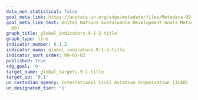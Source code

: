 ```yaml
---
data_non_statistical: false
goal_meta_link: https://unstats.un.org/sdgs/metadata/files/Metadata-09-01-02.pdf
goal_meta_link_text: United Nations Sustainable Development Goals Metadata (PDF 375
  KB)
graph_title: global_indicators.9-1-2-title
graph_type: line
indicator_number: 9.1.2
indicator_name: global_indicators.9-1-2-title
indicator_sort_order: 09-01-02
published: true
sdg_goal: '9'
target_name: global_targets.9-1-title
target_id: '9.1'
un_custodian_agency: International Civil Aviation Organization (ICAO)
un_designated_tier: '1'
---
```

